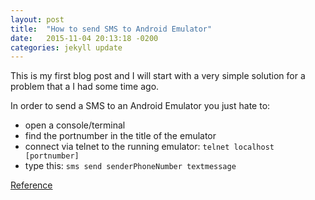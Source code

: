 ```yaml
---
layout: post
title:  "How to send SMS to Android Emulator"
date:   2015-11-04 20:13:18 -0200
categories: jekyll update
---
```


This is my first blog post and I will start with a very simple solution for a 
problem that a I had some time ago.

In order to send a SMS to an Android Emulator you just hate to:

* open a console/terminal
* find the portnumber in the title of the emulator
* connect via telnet to the running emulator: `telnet localhost [portnumber]`
* type this: `sms send senderPhoneNumber textmessage`

[Reference](http://stackoverflow.com/a/4325836/1107651)
